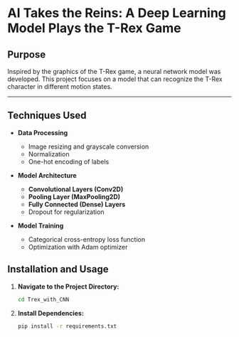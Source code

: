 # AI Takes the Reins: A Deep Learning Model Plays the T-Rex Game

## Purpose
Inspired by the graphics of the T-Rex game, a neural network model was developed. This project focuses on a model that can recognize the T-Rex character in different motion states.

---

## Techniques Used

- **Data Processing**
  - Image resizing and grayscale conversion
  - Normalization
  - One-hot encoding of labels

- **Model Architecture**
  - **Convolutional Layers (Conv2D)**
  - **Pooling Layer (MaxPooling2D)**
  - **Fully Connected (Dense) Layers**
  - Dropout for regularization

- **Model Training**
  - Categorical cross-entropy loss function
  - Optimization with Adam optimizer



## Installation and Usage

1.  **Navigate to the Project Directory:**
    ```bash
    cd Trex_with_CNN
    ```

2. **Install Dependencies:**
    ```bash
    pip install -r requirements.txt
    ```
